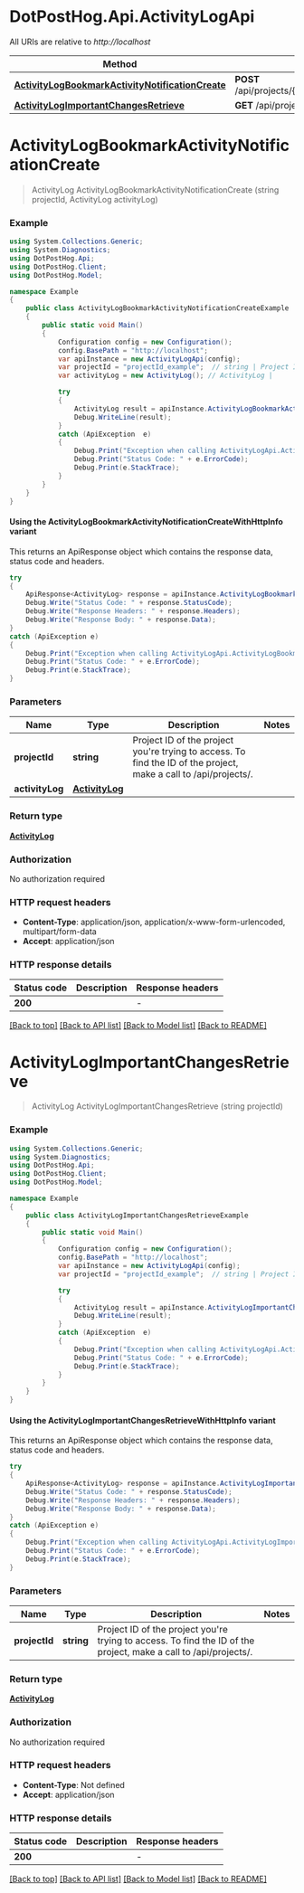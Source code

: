 # DotPostHog.Api.ActivityLogApi

All URIs are relative to *http://localhost*

| Method | HTTP request | Description |
|--------|--------------|-------------|
| [**ActivityLogBookmarkActivityNotificationCreate**](ActivityLogApi.md#activitylogbookmarkactivitynotificationcreate) | **POST** /api/projects/{project_id}/activity_log/bookmark_activity_notification/ |  |
| [**ActivityLogImportantChangesRetrieve**](ActivityLogApi.md#activitylogimportantchangesretrieve) | **GET** /api/projects/{project_id}/activity_log/important_changes/ |  |

<a id="activitylogbookmarkactivitynotificationcreate"></a>
# **ActivityLogBookmarkActivityNotificationCreate**
> ActivityLog ActivityLogBookmarkActivityNotificationCreate (string projectId, ActivityLog activityLog)



### Example
```csharp
using System.Collections.Generic;
using System.Diagnostics;
using DotPostHog.Api;
using DotPostHog.Client;
using DotPostHog.Model;

namespace Example
{
    public class ActivityLogBookmarkActivityNotificationCreateExample
    {
        public static void Main()
        {
            Configuration config = new Configuration();
            config.BasePath = "http://localhost";
            var apiInstance = new ActivityLogApi(config);
            var projectId = "projectId_example";  // string | Project ID of the project you're trying to access. To find the ID of the project, make a call to /api/projects/.
            var activityLog = new ActivityLog(); // ActivityLog | 

            try
            {
                ActivityLog result = apiInstance.ActivityLogBookmarkActivityNotificationCreate(projectId, activityLog);
                Debug.WriteLine(result);
            }
            catch (ApiException  e)
            {
                Debug.Print("Exception when calling ActivityLogApi.ActivityLogBookmarkActivityNotificationCreate: " + e.Message);
                Debug.Print("Status Code: " + e.ErrorCode);
                Debug.Print(e.StackTrace);
            }
        }
    }
}
```

#### Using the ActivityLogBookmarkActivityNotificationCreateWithHttpInfo variant
This returns an ApiResponse object which contains the response data, status code and headers.

```csharp
try
{
    ApiResponse<ActivityLog> response = apiInstance.ActivityLogBookmarkActivityNotificationCreateWithHttpInfo(projectId, activityLog);
    Debug.Write("Status Code: " + response.StatusCode);
    Debug.Write("Response Headers: " + response.Headers);
    Debug.Write("Response Body: " + response.Data);
}
catch (ApiException e)
{
    Debug.Print("Exception when calling ActivityLogApi.ActivityLogBookmarkActivityNotificationCreateWithHttpInfo: " + e.Message);
    Debug.Print("Status Code: " + e.ErrorCode);
    Debug.Print(e.StackTrace);
}
```

### Parameters

| Name | Type | Description | Notes |
|------|------|-------------|-------|
| **projectId** | **string** | Project ID of the project you&#39;re trying to access. To find the ID of the project, make a call to /api/projects/. |  |
| **activityLog** | [**ActivityLog**](ActivityLog.md) |  |  |

### Return type

[**ActivityLog**](ActivityLog.md)

### Authorization

No authorization required

### HTTP request headers

 - **Content-Type**: application/json, application/x-www-form-urlencoded, multipart/form-data
 - **Accept**: application/json


### HTTP response details
| Status code | Description | Response headers |
|-------------|-------------|------------------|
| **200** |  |  -  |

[[Back to top]](#) [[Back to API list]](../README.md#documentation-for-api-endpoints) [[Back to Model list]](../README.md#documentation-for-models) [[Back to README]](../README.md)

<a id="activitylogimportantchangesretrieve"></a>
# **ActivityLogImportantChangesRetrieve**
> ActivityLog ActivityLogImportantChangesRetrieve (string projectId)



### Example
```csharp
using System.Collections.Generic;
using System.Diagnostics;
using DotPostHog.Api;
using DotPostHog.Client;
using DotPostHog.Model;

namespace Example
{
    public class ActivityLogImportantChangesRetrieveExample
    {
        public static void Main()
        {
            Configuration config = new Configuration();
            config.BasePath = "http://localhost";
            var apiInstance = new ActivityLogApi(config);
            var projectId = "projectId_example";  // string | Project ID of the project you're trying to access. To find the ID of the project, make a call to /api/projects/.

            try
            {
                ActivityLog result = apiInstance.ActivityLogImportantChangesRetrieve(projectId);
                Debug.WriteLine(result);
            }
            catch (ApiException  e)
            {
                Debug.Print("Exception when calling ActivityLogApi.ActivityLogImportantChangesRetrieve: " + e.Message);
                Debug.Print("Status Code: " + e.ErrorCode);
                Debug.Print(e.StackTrace);
            }
        }
    }
}
```

#### Using the ActivityLogImportantChangesRetrieveWithHttpInfo variant
This returns an ApiResponse object which contains the response data, status code and headers.

```csharp
try
{
    ApiResponse<ActivityLog> response = apiInstance.ActivityLogImportantChangesRetrieveWithHttpInfo(projectId);
    Debug.Write("Status Code: " + response.StatusCode);
    Debug.Write("Response Headers: " + response.Headers);
    Debug.Write("Response Body: " + response.Data);
}
catch (ApiException e)
{
    Debug.Print("Exception when calling ActivityLogApi.ActivityLogImportantChangesRetrieveWithHttpInfo: " + e.Message);
    Debug.Print("Status Code: " + e.ErrorCode);
    Debug.Print(e.StackTrace);
}
```

### Parameters

| Name | Type | Description | Notes |
|------|------|-------------|-------|
| **projectId** | **string** | Project ID of the project you&#39;re trying to access. To find the ID of the project, make a call to /api/projects/. |  |

### Return type

[**ActivityLog**](ActivityLog.md)

### Authorization

No authorization required

### HTTP request headers

 - **Content-Type**: Not defined
 - **Accept**: application/json


### HTTP response details
| Status code | Description | Response headers |
|-------------|-------------|------------------|
| **200** |  |  -  |

[[Back to top]](#) [[Back to API list]](../README.md#documentation-for-api-endpoints) [[Back to Model list]](../README.md#documentation-for-models) [[Back to README]](../README.md)

